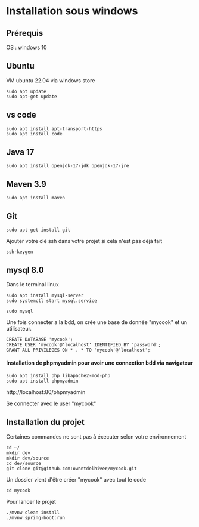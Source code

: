 # Installation sous windows

## Prérequis
OS : windows 10

## Ubuntu
VM ubuntu 22.04 via windows store

``` 
sudo apt update 
sudo apt-get update
```

## vs code

```
sudo apt install apt-transport-https
sudo apt install code
```

## Java 17

```
sudo apt install openjdk-17-jdk openjdk-17-jre

```

## Maven 3.9

```
sudo apt install maven
```

## Git

```
sudo apt-get install git
```

Ajouter votre clé ssh dans votre projet si cela n'est pas déjà fait

```
ssh-keygen
```

## mysql 8.0

Dans le terminal linux
```
sudo apt install mysql-server
sudo systemctl start mysql.service

sudo mysql
```

Une fois connecter a la bdd, on crée une base de donnée "mycook" et un utilisateur.

```
CREATE DATABASE 'mycook';
CREATE USER 'mycook'@'localhost' IDENTIFIED BY 'password';
GRANT ALL PRIVILEGES ON * . * TO 'mycook'@'localhost';
```

#### Installation de phpmyadmin pour avoir une connection bdd via navigateur

```
sudo apt install php libapache2-mod-php
sudo apt install phpmyadmin
```

http://localhost:80/phpmyadmin

Se connecter avec le user "mycook"

## Installation du projet

Certaines commandes ne sont pas à éxecuter selon votre environnement

```
cd ~/
mkdir dev
mkdir dev/source
cd dev/source
git clone git@github.com:owantdelhiver/mycook.git
```

Un dossier vient d'être créer "mycook" avec tout le code

```
cd mycook
```

Pour lancer le projet

```
./mvnw clean install
./mvnw spring-boot:run
```